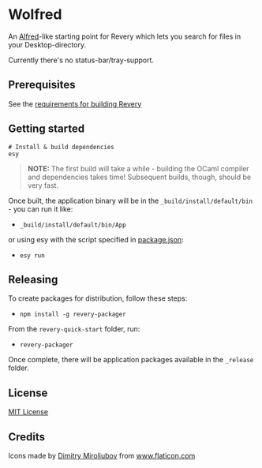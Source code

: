 # Wolfred

An [Alfred](https://www.alfredapp.com/)-like starting point for Revery which lets you search for files in your Desktop-directory.

Currently there's no status-bar/tray-support.

## Prerequisites

See the [requirements for building Revery](https://github.com/revery-ui/revery/wiki/Building-&-Installing)

## Getting started

```
# Install & build dependencies
esy
```

> **NOTE:** The first build will take a while - building the OCaml compiler and dependencies takes time! Subsequent builds, though, should be very fast.

Once built, the application binary will be in the `_build/install/default/bin` - you can run it like:

- `_build/install/default/bin/App`

or using esy with the script specified in [package.json](package.json#L8):

- `esy run`

## Releasing

To create packages for distribution, follow these steps:

- `npm install -g revery-packager`

From the `revery-quick-start` folder, run:

- `revery-packager`

Once complete, there will be application packages available in the `_release` folder.

## License

[MIT License](LICENSE)

## Credits

Icons made by <a href="https://www.flaticon.com/authors/dimitry-miroliubov" title="Dimitry Miroliubov">Dimitry Miroliubov</a> from <a href="https://www.flaticon.com/" title="Flaticon"> www.flaticon.com</a>
